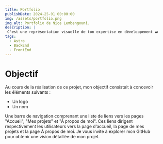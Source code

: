 ```yaml
---
title: Portfolio
publishDate: 2024-25-01 00:00:00
img: /assets/portfolio.png
img_alt: Portfolio de Nice Lembengouni.
description: |
 C'est une représentation visuelle de ton expertise en développement web, constituant une manière puissante de mettre en lumière tes compétences auprès d'employeurs ou de clients potentiels.
tags:
  - Astro
  - BackEnd
  - FrontEnd
---
```

 
 # Objectif 

Au cours de la réalisation de ce projet, mon objectif consistait à concevoir les éléments suivants :

* Un logo
* Un nom

Une barre de navigation comprenant une liste de liens vers les pages "Accueil", "Mes projets" et "À propos de moi". Ces liens dirigent respectivement les utilisateurs vers la page d'accueil, la page de mes projets et la page À propos de moi.
Je vous invite à explorer mon GitHub pour obtenir une vision détaillée de mon projet.
